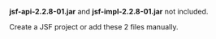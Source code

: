 <b>jsf-api-2.2.8-01.jar</b> and <b>jsf-impl-2.2.8-01.jar</b> not included.


Create a JSF project or add these 2 files manually.
